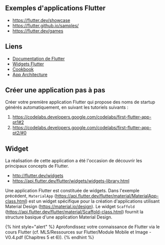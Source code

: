 

## Exemples d'applications Flutter

- <https://flutter.dev/showcase>
- <https://flutter.github.io/samples/>
- <https://flutter.dev/games>

## Liens

- [Documentation de Flutter](https://flutter.dev/docs)
- [Widgets Flutter](https://docs.flutter.dev/ui/widgets/material)
- [Cookbook](https://docs.flutter.dev/cookbook)
- [App Architecture](https://docs.flutter.dev/app-architecture)

## Créer une application pas à pas

Créer votre première application Flutter qui propose des noms de startup générés automatiquement, en suivant les tutoriels suivants :

1. https://codelabs.developers.google.com/codelabs/first-flutter-app-pt1#2
2. https://codelabs.developers.google.com/codelabs/first-flutter-app-pt2/#0


## Widget

La réalisation de cette application a été l'occasion de découvrir les principaux concepts de Flutter.

- http://flutter.dev/widgets
- https://api.flutter.dev/flutter/widgets/widgets-library.html

Une application Flutter est constituée de widgets.
Dans l'exemple précédent, `MaterialApp` (https://api.flutter.dev/flutter/material/MaterialApp-class.html) est un widget spécifique pour la création d'applications utilisant Material Design (https://material.io/design).
Le widget `Scaffold` (https://api.flutter.dev/flutter/material/Scaffold-class.html) fournit la structure basique d'une application Material Design.

{% hint style="alert" %}
Aprofondissez votre connaissance de Flutter via le cours Flutter (cf. MLS/Ressources sur Flutter/Module Mobile et Image - V0.4.pdf (Chapitres 5 et 6)).
{% endhint %}

<!-- - Réaliser une "page"
- Réaliser un lien entre pages
- Réaliser un lien externe
- Gestion des événnements : Tap, swip, ...
    https://dart.dev/articles/archive/event-loop -->




